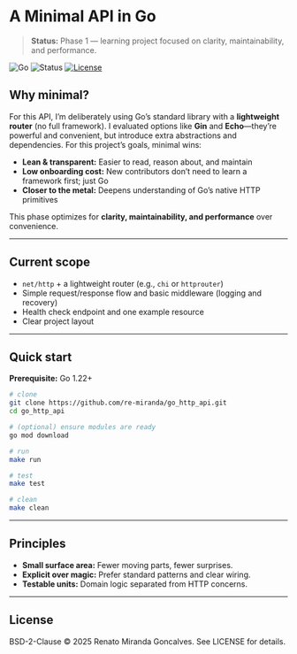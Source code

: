 # A Minimal API in Go

> **Status:** Phase 1 — learning project focused on clarity, maintainability, and performance.

![Go](https://img.shields.io/badge/Go-1.22%2B-00ADD8?logo=go)
![Status](https://img.shields.io/badge/status-experimental-blueviolet)
[![License](https://img.shields.io/badge/license-BSD--2--Clause-lightgrey)](LICENSE)

## Why minimal?

For this API, I’m deliberately using Go’s standard library with a **lightweight router** (no full framework). I evaluated options like **Gin** and **Echo**—they’re powerful and convenient, but introduce extra abstractions and dependencies. For this project’s goals, minimal wins:

- **Lean & transparent:** Easier to read, reason about, and maintain
- **Low onboarding cost:** New contributors don’t need to learn a framework first; just Go
- **Closer to the metal:** Deepens understanding of Go’s native HTTP primitives

This phase optimizes for **clarity, maintainability, and performance** over convenience.

---

## Current scope

- `net/http` + a lightweight router (e.g., `chi` or `httprouter`)
- Simple request/response flow and basic middleware (logging and recovery)
- Health check endpoint and one example resource
- Clear project layout

---

## Quick start

**Prerequisite:** Go 1.22+

```bash
# clone
git clone https://github.com/re-miranda/go_http_api.git
cd go_http_api

# (optional) ensure modules are ready
go mod download

# run
make run

# test
make test

# clean
make clean
```
---

## Principles

- **Small surface area:** Fewer moving parts, fewer surprises.
- **Explicit over magic:** Prefer standard patterns and clear wiring.
- **Testable units:** Domain logic separated from HTTP concerns.

---

## License

BSD-2-Clause © 2025 Renato Miranda Goncalves. See LICENSE for details.
